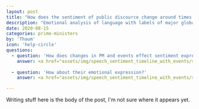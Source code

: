 ```yaml
---
layout: post
title: "How does the sentiment of public discource change around times of turmoil and other major events?"
description: "Emotional analysis of language with labels of major global social events"
date: 2020-08-15
categories: prime-ministers
by: 'Thaum'
icon: 'help-circle'
questions:
  - question: 'How does changes in PM and events effect sentiment expressed?'
    answer: <a href="assets/img/speech_sentiment_timeline_with_events/speech_mediarelease_hierarchy0_withEvents.png"><img src="assets/img/speech_sentiment_timeline_with_events/speech_mediarelease_hierarchy0_withEvents.png"><a>
    
  - question: 'How about their emotional expression?'
    answer: <a href="assets/img/speech_sentiment_timeline_with_events/speech_mediarelease_hierarchy1_withEvents.png"><img src="assets/img/speech_sentiment_timeline_with_events/speech_mediarelease_hierarchy1_withEvents.png"><a>

---
```


Writing stuff here is the body of the post, I'm not sure where it appears yet.
